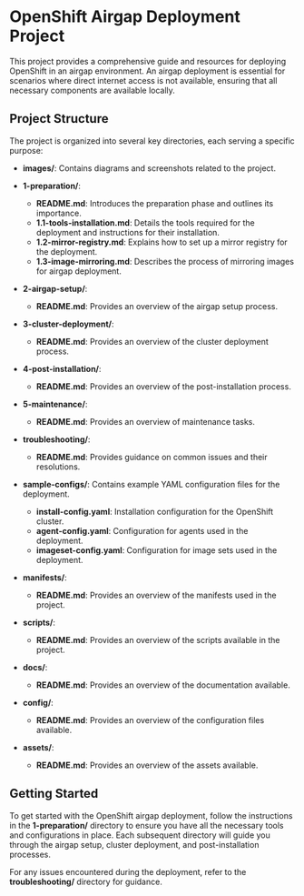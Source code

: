 # OpenShift Airgap Deployment Project

This project provides a comprehensive guide and resources for deploying OpenShift in an airgap environment. An airgap deployment is essential for scenarios where direct internet access is not available, ensuring that all necessary components are available locally.

## Project Structure

The project is organized into several key directories, each serving a specific purpose:

- **images/**: Contains diagrams and screenshots related to the project.
  
- **1-preparation/**: 
  - **README.md**: Introduces the preparation phase and outlines its importance.
  - **1.1-tools-installation.md**: Details the tools required for the deployment and instructions for their installation.
  - **1.2-mirror-registry.md**: Explains how to set up a mirror registry for the deployment.
  - **1.3-image-mirroring.md**: Describes the process of mirroring images for airgap deployment.

- **2-airgap-setup/**: 
  - **README.md**: Provides an overview of the airgap setup process.

- **3-cluster-deployment/**: 
  - **README.md**: Provides an overview of the cluster deployment process.

- **4-post-installation/**: 
  - **README.md**: Provides an overview of the post-installation process.

- **5-maintenance/**: 
  - **README.md**: Provides an overview of maintenance tasks.

- **troubleshooting/**: 
  - **README.md**: Provides guidance on common issues and their resolutions.

- **sample-configs/**: Contains example YAML configuration files for the deployment.
  - **install-config.yaml**: Installation configuration for the OpenShift cluster.
  - **agent-config.yaml**: Configuration for agents used in the deployment.
  - **imageset-config.yaml**: Configuration for image sets used in the deployment.

- **manifests/**: 
  - **README.md**: Provides an overview of the manifests used in the project.

- **scripts/**: 
  - **README.md**: Provides an overview of the scripts available in the project.

- **docs/**: 
  - **README.md**: Provides an overview of the documentation available.

- **config/**: 
  - **README.md**: Provides an overview of the configuration files available.

- **assets/**: 
  - **README.md**: Provides an overview of the assets available.

## Getting Started

To get started with the OpenShift airgap deployment, follow the instructions in the **1-preparation/** directory to ensure you have all the necessary tools and configurations in place. Each subsequent directory will guide you through the airgap setup, cluster deployment, and post-installation processes.

For any issues encountered during the deployment, refer to the **troubleshooting/** directory for guidance.